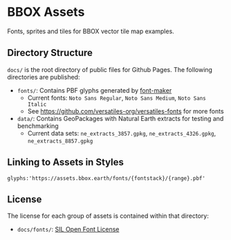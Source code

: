 # BBOX Assets

Fonts, sprites and tiles for BBOX vector tile map examples.

## Directory Structure

`docs/` is the root directory of public files for Github Pages. The following directories are published:

* `fonts/`: Contains PBF glyphs generated by [font-maker](https://github.com/maplibre/font-maker)
  * Current fonts: `Noto Sans Regular`, `Noto Sans Medium`, `Noto Sans Italic`
  * See https://github.com/versatiles-org/versatiles-fonts for more fonts
* `data/`: Contains GeoPackages with Natural Earth extracts for testing and benchmarking
  * Current data sets: `ne_extracts_3857.gpkg`, `ne_extracts_4326.gpkg`, `ne_extracts_8857.gpkg`
 
## Linking to Assets in Styles

```
glyphs:'https://assets.bbox.earth/fonts/{fontstack}/{range}.pbf'
```

## License

The license for each group of assets is contained within that directory:

* `docs/fonts/`: [SIL Open Font License](fonts/OFL.txt)
